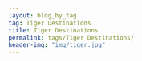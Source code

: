 ```yaml
---
layout: blog_by_tag
tag: Tiger Destinations
title: Tiger Destinations
permalink: tags/Tiger Destinations/
header-img: "img/tiger.jpg"
---
```

